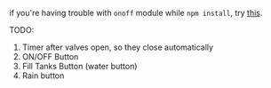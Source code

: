 if you're having trouble with `onoff` module while `npm install`, try [this](https://catalin.me/how-to-fix-node-js-gyp-err-cant-find-python-executable-python-on-windows/).

TODO:
1. Timer after valves open, so they close automatically
2. ON/OFF Button
3. Fill Tanks Button (water button)
4. Rain button